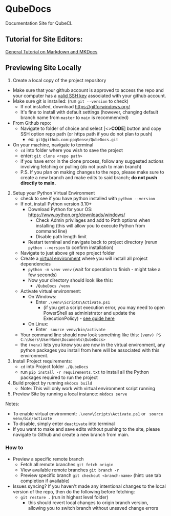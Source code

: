 # QubeDocs
Documentation Site for QubeCL

## Tutorial for Site Editors:

[General Tutorial on Markdown and MKDocs](https://ppqsense.github.io/QubeDocs/tutorial/tutorial.html)

## Previewing Site Locally

1. Create a local copy of the project repository
- Make sure that your github account is approved to access the repo and your computer has a [valid SSH key](https://docs.github.com/en/authentication/connecting-to-github-with-ssh/adding-a-new-ssh-key-to-your-github-account) associated with your github account.
- Make sure git is installed: (run `git --version` to check)
    - If not installed, download https://gitforwindows.org/
    - It's fine to install with default settings (however, changing default branch name from `master` to `main` is recommended)
- From Github repo:
    - Navigate to folder of choice and select [<>**CODE**] button and copy SSH option repo path (or https path if you do not plan to push)
        - ex: `git@github.com:ppqSense/QubeDocs.git`
- On your machine, navigate to terminal
    - `cd` into folder where you wish to save the project
    - enter: `git clone <repo path>`
    - if you have error in the clone process, follow any suggested actions involving fetching or pulling (do not push to main branch)
    - P.S.  If you plan on making changes to the repo, please make sure to create a new branch and make edits to said branch; **do not push directly to main.**
2. Setup your Python Virtual Environment
    - check to see if you have python installed with `python --version`
    - If not, install Python version 3.10+
        - Download Python for your OS: https://www.python.org/downloads/windows/
            - Check Admin privilages and add to Path options when installing (this will allow you to execute Python from command line)
            - Disable path length limit
        - Restart terminal and navigate back to project directory (rerun `python --version` to confirm installation)
    - Navigate to just above git repo project folder
    - Create a [virtual environment](https://docs.python.org/3/library/venv.html) where you will install all project dependencies
        - `python -m venv venv` (wait for operation to finish - might take a few seconds)
        - Now your directory should look like this:
            - `/QubeDocs /venv`
    - Activate virtual environment:
      - On Windows:
        - Enter `.\venv\Scripts\Activate.ps1`
            - (if you get a script execution error, you may need to open PowerShell as administrator and update the ExecutionPolicy) - [see guide here](https://lazyadmin.nl/powershell/running-scripts-is-disabled-on-this-system/)
      - On Linux: 
          - Enter ` source venv/bin/activate`
    - Your command line should now look something like this:
    `(venv) PS C:\Users\UserName\Documents\QubeDocs>`
    - the `(venv)` lets you know you are now in the virtual environment, any python packages you install from here will be associated with this environment.
3. Install Project requirements:
    - `cd` into Project folder `./QubeDocs`
    - run `pip install -r requirements.txt` to install all the Python packages required to run the project
4. Build project by running `mkdocs build`
    - Note: This will only work with virtual environment script running
5. Preview Site by running a local instance: `mkdocs serve`


Notes:

- To enable virtual environment: `.\venv\Scripts\Activate.ps1` or ` source venv/bin/activate`
- To disable, simply enter `deactivate` into terminal
- If you want to make and save edits without pushing to the site, please navigate to Github and create a new branch from main.

### How to

- Preview a specific remote branch
    - Fetch all remote branches `git fetch origin`
    - View available remote branches `git branch -r`
    - Preview specific branch `git checkout <branch-name>` (hint: use tab completion if available)
- Issues syncing?
   If you haven't made any intentional changes to the local version of the repo, then do the following before fetching:
  - `git restore .` (run in highest level folder) 
      - this should revert local changes to origin branch version, allowing you to switch branch without unsaved change errors
